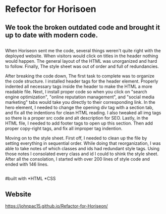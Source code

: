 # Refector for Horisoen

## We took the broken outdated code and brought it up to date with modern code.

##


When Horiseon sent me the code, several things weren't quite right with the deployed website. When visitors would click on titles in the header nothing would happen. The general layout of the HTML was unorganized and hard to follow. Finally, The style sheet was out of order and full of redundancies.

After breaking the code down, The first task to complete was to organize the code structure. I installed header tags for the header element. Properly indented all necessary tags inside the header to make the HTML a more readable file. Next, I install proper code so when you click on "search engine optimization", "online reputation management", and "social media marketing" tabs would take you directly to their corresponding link. In the hero element, I needed to change the opening div tag with a section tab, and fix all the indentions for clean HTML reading. I also tweaked all img tags so there is a proper src code and alt description for SEO. Lastly, in the HTML file, I needed to add footer tags to open up this section. Then add proper copy-right tags, and fix all improper tag indention.  

Moving on to the style sheet. First off, I needed to clean up the file by setting everything in sequential order. While doing that reorganization, I was able to take notes of which classes and ids had redundant style tags. Using those notes I consolated every class and id I could to shink the style sheet. After all the consolation, I started with over 200 lines of style code and ended with 146 lines. 

##

#built with
*HTML
*CSS

## Website
https://johnpac15.github.io/Refactor-for-Horiseon/




